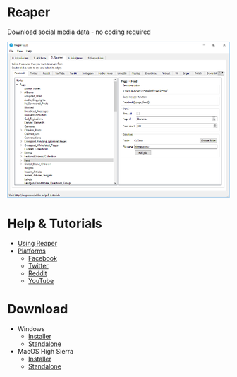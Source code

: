 # Reaper
Download social media data - no coding required

![](images/input.png)

# Help & Tutorials
- [Using Reaper](guide.md)
- [Platforms](platforms/list.md)
    - [Facebook](platforms/facebook.md)
    - [Twitter](platforms/twitter.md)
    - [Reddit](platforms/reddit.md)
    - [YouTube](platforms/youtube.md)
    
# Download
- Windows
    - [Installer](https://github.com/ScriptSmith/reaper/releases/download/v2.4.0/reaper-setup.exe)
    - [Standalone](https://github.com/ScriptSmith/reaper/releases/download/v2.4.0/reaper-standalone.zip)
- MacOS High Sierra
    - [Installer](https://github.com/ScriptSmith/reaper/releases/download/v2.4.0/Reaper.pkg)
    - [Standalone](https://github.com/ScriptSmith/reaper/releases/download/v2.4.0/reaper-app.zip)
